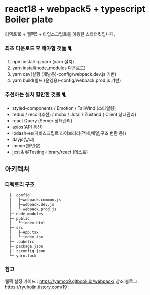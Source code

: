# react18 + webpack5 + typescript Boiler plate

리액트18 + 웹팩5 + 타입스크립트를 이용한 스타터킷입니다.<br>
<!-- 정말 아무것도 없는 깔끔한 스타터 킷입니다.<br>
웹팩 최적화와 진짜 기본 셋팅만 되어 있습니다.<br> -->

### 최초 다운로드 후 해야할 것들 🐈

1. npm install -g yarn (yarn 설치)
2. yarn install(node_modules 다운로드)
3. yarn dev(실행 (개발용)-config/webpack.dev.js 기반)
4. yarn build(빌드 (운영용)-config/webpack.prod.js 기반)

### 추천하는 설치 할만한 것들 🐈

- styled-components / Emotion / TailWind (스타일링)
- redux / recoil(추천) / mobx / Jotai / Zustand ( Client 상태관리)
- react Query (Server 상태관리)
- axios(API 통신)
- lodash-es(자바스크립트 라이브러리(객체,배열,구조 변환 등))
- dayjs(날짜)
- immer(불변성)
- jest & @Testing-library/react (테스트)

## 아키텍쳐

### 디렉토리 구조

```bash
  ├─ config
  │   ├─webpack.common.js
  │   ├─webpack.dev.js
  │   └─webpack.prod.js
  ├─ node_modules
  ├─ public
  │   └─index.html
  ├─ src
  │   ├─App.tsx
  │   └─index.tsx
  ├─ .babelrc
  ├─ package.json
  ├─ tsconfig.json
  └─ yarn.lock
```
### 참고
웹팩 설정 가이드 : https://yamoo9.gitbook.io/webpack/
참조 블로그 : https://ryuhojin.tistory.com/19
